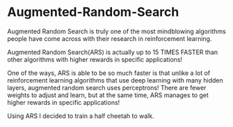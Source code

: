 # Augmented-Random-Search

Augmented Random Search is truly one of the most mindblowing algorithms people have come across with their research in reinforcement learning.

Augmented Random Search(ARS) is actually up to 15 TIMES FASTER than other algorithms with higher rewards in specific applications!

One of the ways, ARS is able to be so much faster is that unlike a lot of reinforcement learning algorithms that use deep learning with many hidden layers, augmented random search uses perceptrons! There are fewer weights to adjust and learn, but at the same time, ARS manages to get higher rewards in specific applications!

Using ARS I decided to train a half cheetah to walk.
